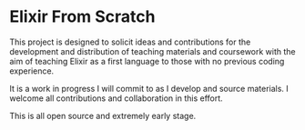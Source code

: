 # Elixir From Scratch
This project is designed to solicit ideas and contributions for the development and distribution of teaching materials and coursework with the aim of teaching Elixir as a first language to those with no previous coding experience. 

It is a work in progress I will commit to as I develop and source materials. I welcome all contributions and collaboration in this effort.

This is all open source and extremely early stage.
